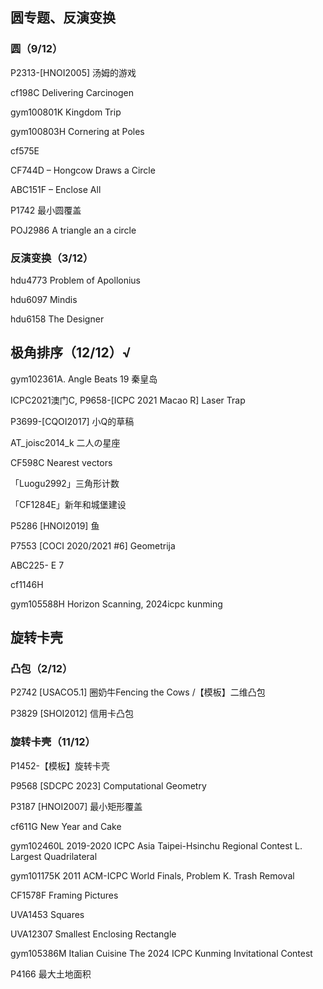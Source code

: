 ## 圆专题、反演变换

### 圆（9/12）

P2313-[HNOI2005] 汤姆的游戏

cf198C Delivering Carcinogen

gym100801K Kingdom Trip

gym100803H Cornering at Poles 

cf575E

CF744D – Hongcow Draws a Circle

ABC151F – Enclose All

P1742 最小圆覆盖

POJ2986 A triangle an a circle







### 反演变换（3/12）

hdu4773 Problem of Apollonius

hdu6097 Mindis

hdu6158 The Designer

























## 极角排序（12/12）√

gym102361A. Angle Beats 19 秦皇岛

ICPC2021澳门C, P9658-[ICPC 2021 Macao R] Laser Trap

P3699-[CQOI2017] 小Q的草稿

AT_joisc2014_k 二人の星座

CF598C Nearest vectors

「Luogu2992」三角形计数

「CF1284E」新年和城堡建设

P5286 [HNOI2019] 鱼

P7553 [COCI 2020/2021 #6] Geometrija

ABC225- E 7

cf1146H

gym105588H Horizon Scanning, 2024icpc kunming

## 旋转卡壳

### 凸包（2/12）

P2742 [USACO5.1] 圈奶牛Fencing the Cows /【模板】二维凸包

P3829 [SHOI2012] 信用卡凸包

### 旋转卡壳（11/12）

P1452-【模板】旋转卡壳

P9568 [SDCPC 2023] Computational Geometry

P3187 [HNOI2007] 最小矩形覆盖

cf611G New Year and Cake

gym102460L 2019-2020 ICPC Asia Taipei-Hsinchu Regional Contest L. Largest Quadrilateral

gym101175K 2011 ACM-ICPC World Finals, Problem K. Trash Removal

CF1578F Framing Pictures

UVA1453 Squares

UVA12307 Smallest Enclosing Rectangle

gym105386M Italian Cuisine The 2024 ICPC Kunming Invitational Contest

P4166 最大土地面积

<!--【caioj 1226】最远点对的距离 -->
